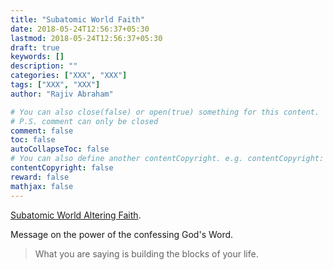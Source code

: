 ```yaml
---
title: "Subatomic World Faith"
date: 2018-05-24T12:56:37+05:30
lastmod: 2018-05-24T12:56:37+05:30
draft: true
keywords: []
description: ""
categories: ["XXX", "XXX"]
tags: ["XXX", "XXX"]
author: "Rajiv Abraham"

# You can also close(false) or open(true) something for this content.
# P.S. comment can only be closed
comment: false
toc: false
autoCollapseToc: false
# You can also define another contentCopyright. e.g. contentCopyright: "This is another copyright."
contentCopyright: false
reward: false
mathjax: false
---
```


<a href="https://www.youtube.com/watch?v=GKJuNVF9CtY" target="_blank" rel="noopener">Subatomic World Altering Faith</a>.

Message on the power of the confessing God's Word.
<blockquote>What you are saying is building the blocks of your life.</blockquote>

<!--more-->